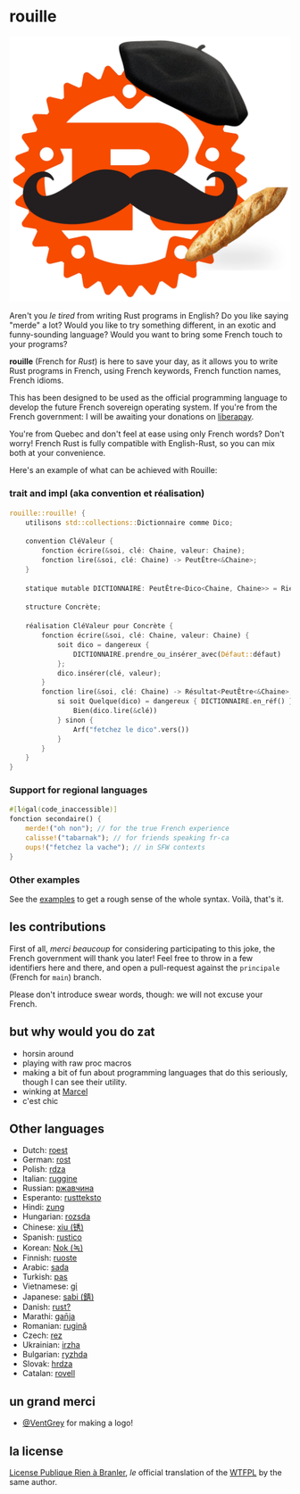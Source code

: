 # rouille

![](https://github.com/bnjbvr/rouille/raw/principale/logo.jpeg)

Aren't you _le tired_ from writing Rust programs in English? Do you like saying
"merde" a lot? Would you like to try something different, in an exotic and
funny-sounding language? Would you want to bring some French touch to your
programs?

**rouille** (French for _Rust_) is here to save your day, as it allows you to
write Rust programs in French, using French keywords, French function names,
French idioms.

This has been designed to be used as the official programming language to
develop the future French sovereign operating system. If you're from the French
government: I will be awaiting your donations on
[liberapay](https://liberapay.com/bnjbvr/).

You're from Quebec and don't feel at ease using only French words? Don't worry!
French Rust is fully compatible with English-Rust, so you can mix both at your
convenience.

Here's an example of what can be achieved with Rouille:

### trait and impl (aka convention et réalisation)

```rust
rouille::rouille! {
    utilisons std::collections::Dictionnaire comme Dico;

    convention CléValeur {
        fonction écrire(&soi, clé: Chaine, valeur: Chaine);
        fonction lire(&soi, clé: Chaine) -> PeutÊtre<&Chaine>;
    }

    statique mutable DICTIONNAIRE: PeutÊtre<Dico<Chaine, Chaine>> = Rien;

    structure Concrète;

    réalisation CléValeur pour Concrète {
        fonction écrire(&soi, clé: Chaine, valeur: Chaine) {
            soit dico = dangereux {
                DICTIONNAIRE.prendre_ou_insérer_avec(Défaut::défaut)
            };
            dico.insérer(clé, valeur);
        }
        fonction lire(&soi, clé: Chaine) -> Résultat<PeutÊtre<&Chaine>, Chaine> {
            si soit Quelque(dico) = dangereux { DICTIONNAIRE.en_réf() } {
                Bien(dico.lire(&clé))
            } sinon {
                Arf("fetchez le dico".vers())
            }
        }
    }
}
```

### Support for regional languages

```rust
#[légal(code_inaccessible)]
fonction secondaire() {
    merde!("oh non"); // for the true French experience
    calisse!("tabarnak"); // for friends speaking fr-ca
    oups!("fetchez la vache"); // in SFW contexts
}
```

### Other examples

See the [examples](./examples/src/main.rs) to get a rough sense of the whole
syntax. Voilà, that's it.

## les contributions

First of all, _merci beaucoup_ for considering participating to this joke, the
French government will thank you later! Feel free to throw in a few identifiers
here and there, and open a pull-request against the `principale` (French for
`main`) branch.

Please don't introduce swear words, though: we will not excuse your French.

## but why would you do zat

- horsin around
- playing with raw proc macros
- making a bit of fun about programming languages that do this seriously,
  though I can see their utility.
- winking at [Marcel](https://github.com/brouberol/marcel)
- c'est chic

## Other languages

- Dutch: [roest](https://github.com/jeroenhd/roest)
- German: [rost](https://github.com/michidk/rost)
- Polish: [rdza](https://github.com/phaux/rdza)
- Italian: [ruggine](https://github.com/DamianX/ruggine)
- Russian: [ржавчина](https://github.com/FluxIndustries/rzhavchina)
- Esperanto: [rustteksto](https://github.com/dscottboggs/rustteksto)
- Hindi: [zung](https://github.com/rishit-khandelwal/zung)
- Hungarian: [rozsda](https://github.com/jozsefsallai/rozsda)
- Chinese: [xiu (锈)](https://github.com/lucifer1004/xiu)
- Spanish: [rustico](https://github.com/UltiRequiem/rustico)
- Korean: [Nok (녹)](https://github.com/Alfex4936/nok)
- Finnish: [ruoste](https://github.com/vkoskiv/ruoste)
- Arabic: [sada](https://github.com/LAYGATOR/sada)
- Turkish: [pas](https://github.com/ekimb/pas)
- Vietnamese: [gỉ](https://github.com/Huy-Ngo/gir)
- Japanese: [sabi (錆)](https://github.com/yuk1ty/sabi)
- Danish: [rust?](https://github.com/LunaTheFoxgirl/rust-dk)
- Marathi: [gan̄ja](https://github.com/pranavgade20/ganja)
- Romanian: [rugină](https://github.com/aionescu/rugina)
- Czech: [rez](https://github.com/radekvit/rez)
- Ukrainian: [irzha](https://github.com/brokeyourbike/irzha)
- Bulgarian: [ryzhda](https://github.com/gavadinov/ryzhda)
- Slovak: [hrdza](https://github.com/TheMessik/hrdza)
- Catalan: [rovell](https://github.com/gborobio73/rovell)

## un grand merci

- [@VentGrey](https://twitter.com/VentGrey) for making a logo!

## la license

[License Publique Rien à Branler](http://sam.zoy.org/lprab/),
_le_ official translation of the [WTFPL](http://www.wtfpl.net/)
by the same author.
